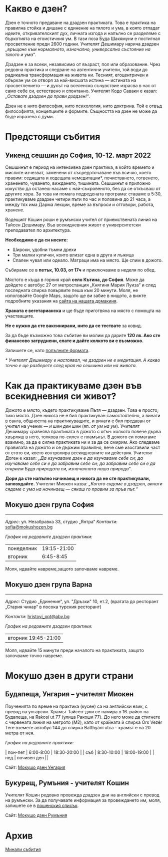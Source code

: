 # Какво е дзен?
Дзен е точното предаване на дзадзен практиката. Това е практика на правилна стойка и дишане с единение на тялото и ума, в която отпадат идеите, откривателският дух, личната изгода и напълно се разделяме с бъркотията на егоистичния ум. В тази поза Буда Шакямуни е постигнал просветление преди 2600 години. Учителят Дешимару нарича дзадзен _„връщане към нормалното, изначално, универсално състояние на тялото и ума“_.

Дзадзен е за всеки, независимо от възраст, пол или образование. Чрез редовна практика и следване на автентични учители, той води до радикална трансформация на живота ни. Тесният, егоцентричен и объркан ум се отворя за най-висшата истина &mdash; истината на просветлението &mdash; и духът на вселенско съчувствие израсва в нас от само себе си, естествено и спонтанно. Учителят Кодо Саваки е казал: _„Оставате дзадзен да прави дзадзен!“_.

Дзен не е нито философия, нито психология, нито доктрина. Той е отвъд философията, концепциите и формите. Същността на дзен не може да бъде изразена с думи.


# Предстоящи събития

## Уикенд сешшин до София, 10-12. март 2022

Сешшинът е период на интензивна дзен практика, в който времето и мислите изчезват, заменени от съсредоточаване във всичко, което правим: седящата и ходещата немедитации\*, почистването, готвенето, храненето, чуването, виждането, тишината. Сешшинът е приложно изкуство да останеш насаме с най-съкровеното, без да се откъсваш от другите хора. За това ни помага подредената програма: ставаме в 5:30, практикуваме дзадзен четири пъти по час и половина до 21 часа, а между тях има Дарма лекции, време за въпроси и отговори, работа, хранене.

Водещият Кошин роши е румънски учител от приемствената линия на Тайсен Дешимару. Във всекидневния живот е университетски преподавател по архитектура.

**Необходимо е да си носите:**
* Широки, удобни тъмни дрехи
* Три малки купички, които влизат една в друга и лъжица
* Спален чувал или одеало. Матраци има на място. Ще спим в дожото. 

Събираме се в **петък, 10.03, от 17ч** и приключваме в неделя по обед.

Мястото е къща в горния край **село Кътина, до София**. Може да дойдете с автобус 27 от метростанция „Княгиня Мария Луиза“ и след последната спирка повървите пеша към 20 минути. Моля, не използвайте Google Maps, защото ще ви забие в нищото, а вижте подробните указания на [сайта на нашата домакиня](https://deviflow.com/domat-na-devi/).

**Храната е вегетарианска** и ще бъде приготвяна на място с помощта на участващите. 

**Не е нужно да сте ваксинирани, нито да се тествате** за ковид.

За да бъде възможно това събитие ви молим да дарите **120 лв. Ако сте финансово затруднени, елате и дайте колкото ви е възможно.**

Запишете се, като [попълните формата](https://airtable.com/shrZrka1uoEAM1vgx). 

*\* Учителят Дешимару е настоявал, че дзадзен не е медитация. А какво точно е ще разберете след края на сешшина или на живота.*

# Как да практикуваме дзен във всекидневния си живот?

Дожото е място, където практикуваме Пътя &mdash; дзадзен. Това е просто, тихо място. Дзен никога не е бил практикуван самостоятелно, а винаги в санга, общността на практикуващите, и винаги е бил предаван от учител на ученик &mdash; _и шин ден шин_ (яп. _от ум на ум_). Учителят Дешимару сравнява практиката в дожото с огън: колкото повече дърва хвърляш в него, толкова по-силен е пламъкът. В дожото си помагаме взаимно, за да е силна практиката ни и за да се смирим. Ако следваме правилата на дожото и се държим правилно, вече сме изоставили част от егото си, което контролира всекидневните ни действия. Учителят Доген е казал: _„Да изучаваме дзен е да изучаваме себе си; да изучаваме себе си е да забравим себе си; да забравим себе си е да открием Буда природата си, изначалната наша природа“_.

**Дори да сте напълно начинаещ и никога да не сте практикували, заповядайте.** Учителят Миокен казва: _„Когато сядаме в дзадзен, винаги сядаме с ума на начинаещ &mdash; сякаш го правим за пръв път.“_

## Мокушо дзен група София
***
_Адрес_:
ул. Незабравка 33, студио „Янтра“
_Контакти_: <a href="mailto:sofia@mokushozen.bg?subject=Дзадзен%20практика %20в%20София">sofia@mokushozen.bg</a>
 
 _График на редовните дзадзен практики:_
<table>
<tr><td>понеделник</td><td>19:15-21:00</td></tr>
<tr><td>вторник</td><td>6:45-8:45</td></tr>
</table>
Моля, идвайте навреме,защото започваме навреме.

## Мокушо дзен група Варна
***
_Адрес_:
Студио „Единение“, ул. "Дръзки" 10, ет.2, (вратата до ресторант „Стария чинар“ в посока турския ресторант)

_Контакти_:
<a href="mailto:hristovi_opt@abv.bg?subject=Мокушо%20дзен">hristovi_opt@abv.bg</a>

_График на редовните дзадзен практики:_
<table>
<tr><td>вторник 19:45-21:00</td></tr>
</table>
Моля, идвайте 15 минути преди началото на практиката, защото започваме точно навреме.

# Мокушо дзен в други страни

## Будапеща, Унгария – учителят Миокен 

Поученията по време на практика (кусен) са на английски език, с превод на унгарски.  Храмът Тайсен-джи се намира в 16. район на Будапеща, на Rakosi ut 77 (улица Ракоши 77). До него може да стигнете с червената линия на метрото (M2), като от крайната ѝ спирка Örs Vezér Tere вземете автобус 144 до спирка Batthyáni utca - храмът е на 20 метра от нея.

_График на редовните практики:_

| пон-пет | 6:00-8:00  | 18:30-20:00 |
| съб     | 8:30-10:00 | 18:00-19:00 |
| нед     | почивен ден ||

Сайт: [Мокушо дзен Унгария](http://mokushozen.hu/)

## Букурещ, Румъния - учителят Кошин

Учителят Кошин редовно провежда дзадзен дни на английски с превод на румънски. За да получавате информация за провеждането им, моля, запишете се в [пощенския списък](http://mokushozen.ro/newsletterEn.php).

Сайт: [Мокушо дзен Румъния](http://mokushozen.ro/)

# Архив
[Минали събития](/past_events)
